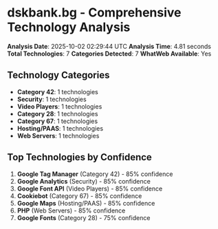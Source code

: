 # dskbank.bg - Comprehensive Technology Analysis

**Analysis Date**: 2025-10-02 02:29:44 UTC
**Analysis Time**: 4.81 seconds
**Total Technologies**: 7
**Categories Detected**: 7
**WhatWeb Available**: Yes

## Technology Categories

- **Category 42**: 1 technologies
- **Security**: 1 technologies
- **Video Players**: 1 technologies
- **Category 28**: 1 technologies
- **Category 67**: 1 technologies
- **Hosting/PAAS**: 1 technologies
- **Web Servers**: 1 technologies

## Top Technologies by Confidence

 1. **Google Tag Manager** (Category 42) - 85% confidence
 2. **Google Analytics** (Security) - 85% confidence
 3. **Google Font API** (Video Players) - 85% confidence
 4. **Cookiebot** (Category 67) - 85% confidence
 5. **Google Maps** (Hosting/PAAS) - 85% confidence
 6. **PHP** (Web Servers) - 85% confidence
 7. **Google Fonts** (Category 28) - 75% confidence
